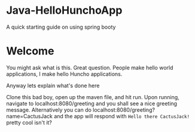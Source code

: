 # Java-HelloHunchoApp
A quick starting guide on using spring booty

# Welcome
You might ask what is this. Great question. People make hello world applications, I make hello Huncho applications.

Anyway lets explain what's done here


Clone this bad boy, open up the maven file, and hit run. Upon running, navigate to localhost:8080/greeting and you shall see a nice greeting message.
Alternatively you can do localhost:8080/greeting?name=CactusJack and the app will respond with ```Hello there CactusJack!``` pretty cool isn't it?
